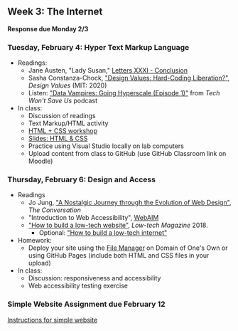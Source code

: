 ## Week 3: The Internet

**Response due Monday 2/3**

### Tuesday, February 4: Hyper Text Markup Language

- Readings:
	- Jane Austen, "Lady Susan," [Letters XXXI - Conclusion](https://www.gutenberg.org/cache/epub/946/pg946-images.html#link2H_4_0031)
	- Sasha Constanza-Chock, ["Design Values: Hard-Coding Liberation?"](https://designjustice.mitpress.mit.edu/pub/3h2zq86d/release/1), *Design Values* (MIT: 2020)
	- Listen: ["Data Vampires: Going Hyperscale (Episode 1)"](https://techwontsave.us/episode/241_data_vampires_going_hyperscale_episode_1) from *Tech Won't Save Us* podcast
- In class:
	- Discussion of readings
	- Text Markup/HTML activity
	- [HTML + CSS workshop](https://github.com/tri-cods/html-css)
	- [Slides: HTML & CSS](https://brynmawr-my.sharepoint.com/:p:/g/personal/amcgrath1_brynmawr_edu/Ebk0Itz2FClIj1Sbk5boNCYBa7Ip2LI8AAozEOYU8XJjFw?e=Mcdys6)
	- Practice using Visual Studio locally on lab computers
	- Upload content from class to GitHub (use GitHub Classroom link on Moodle)

### Thursday, February 6: Design and Access

- Readings
    - Jo Jung, ["A Nostalgic Journey through the Evolution of Web Design"](https://theconversation.com/a-nostalgic-journey-through-the-evolution-of-web-design-98626), *The Conversation*
	- "Introduction to Web Accessibility", [WebAIM](https://webaim.org/intro/)
	- ["How to build a low-tech website"](https://solar.lowtechmagazine.com/2018/09/how-to-build-a-low-tech-website/), *Low-tech Magazine* 2018.
		- Optional: ["How to build a low-tech internet"](https://solar.lowtechmagazine.com/2015/10/how-to-build-a-low-tech-internet/)
- Homework:
	- Deploy your site using the [File Manager](https://askathena.brynmawr.edu/help/domain-of-ones-own-manage-files) on Domain of One's Own or using GitHub Pages (include both HTML and CSS files in your upload)
- In class:
	- Discussion: responsiveness and accessibility
	- Web accessibility testing exercise

### **Simple Website Assignment due February 12**

[Instructions for simple website](../assignments/website.md)